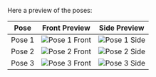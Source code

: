 Here a preview of the poses:



| Pose | Front Preview  | Side Preview |
| ------------- | ------------- | ------------- |
| Pose 1 | ![Pose 1 Front](https://github.com/CPULL/Skyrim-Pole-Dances/blob/master/Animation%20Sources/Poses/PoleProject-Kpose1-1.jpg)  | ![Pose 1 Side](https://github.com/CPULL/Skyrim-Pole-Dances/blob/master/Animation%20Sources/Poses/PoleProject-Kpose1-2.jpg)  |
| Pose 2 | ![Pose 2 Front](https://github.com/CPULL/Skyrim-Pole-Dances/blob/master/Animation%20Sources/Poses/PoleProject-Kpose2-1.jpg) | ![Pose 2 Side](https://github.com/CPULL/Skyrim-Pole-Dances/blob/master/Animation%20Sources/Poses/PoleProject-Kpose2-2.jpg) |
| Pose 3 | ![Pose 3 Front](https://github.com/CPULL/Skyrim-Pole-Dances/blob/master/Animation%20Sources/Poses/PoleProject-Kpose3-1.jpg) | ![Pose 3 Side](https://github.com/CPULL/Skyrim-Pole-Dances/blob/master/Animation%20Sources/Poses/PoleProject-Kpose3-2.jpg) |






